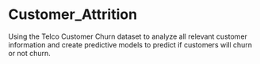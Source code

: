 # Customer_Attrition
Using the Telco Customer Churn dataset to analyze all relevant customer information and create predictive models to predict if customers will churn or not churn.
